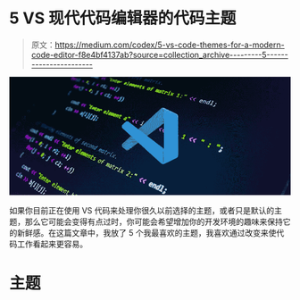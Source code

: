 # 5 VS 现代代码编辑器的代码主题

> 原文：<https://medium.com/codex/5-vs-code-themes-for-a-modern-code-editor-f8e4bf4137ab?source=collection_archive---------5----------------------->

![](img/186963ac664833154a7b4bca2d3c5fd7.png)

如果你目前正在使用 VS 代码来处理你很久以前选择的主题，或者只是默认的主题，那么它可能会变得有点过时，你可能会希望增加你的开发环境的趣味来保持它的新鲜感。在这篇文章中，我放了 5 个我最喜欢的主题，我喜欢通过改变来使代码工作看起来更容易。

# 主题